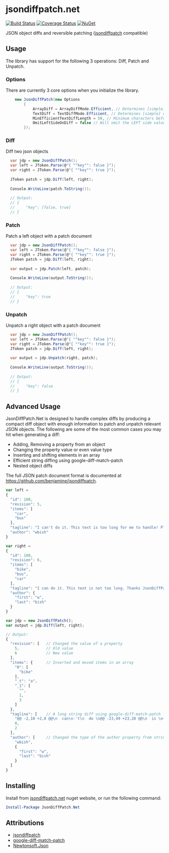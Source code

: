 # jsondiffpatch.net
<!--- badges -->
[![Build Status](https://secure.travis-ci.org/wbish/jsondiffpatch.net.svg)](http://travis-ci.org/wbish/jsondiffpatch.net)
[![Coverage Status](https://coveralls.io/repos/github/wbish/jsondiffpatch.net/badge.svg?branch=master)](https://coveralls.io/github/wbish/jsondiffpatch.net?branch=master)
[![NuGet](https://img.shields.io/nuget/v/JsonDiffPatch.Net.svg)](https://www.nuget.org/packages/JsonDiffPatch.Net/)

JSON object diffs and reversible patching ([jsondiffpatch](https://github.com/benjamine/jsondiffpatch) compatible)

## Usage

The library has support for the following 3 operations: Diff, Patch and Unpatch.

### Options

There are currently 3 core options when you initialize the library.

``` C#
	new JsonDiffPatch(new Options
		{
			ArrayDiff = ArrayDiffMode.Efficient, // Determines [simple] or [efficient] array diff.
			TextDiff = TextDiffMode.Efficient, // Determines [simple] or [efficient] text diff.
			MinEfficientTextDiffLength = 50, // Minimum characters before using efficient diff.
			OmitLeftSideOnDiff = false // Will omit the LEFT side value in a diff document.  Smaller diff, but unable to unpatch.
		});
```

### Diff

Diff two json objects

``` C#
  var jdp = new JsonDiffPatch();
  var left = JToken.Parse(@"{ ""key"": false }");
  var right = JToken.Parse(@"{ ""key"": true }");
  
  JToken patch = jdp.Diff(left, right);
  
  Console.WriteLine(patch.ToString());
  
  // Output:
  // {
  //     "key": [false, true]
  // }
```

### Patch

Patch a left object with a patch document

``` C#
  var jdp = new JsonDiffPatch();
  var left = JToken.Parse(@"{ ""key"": false }");
  var right = JToken.Parse(@"{ ""key"": true }");
  JToken patch = jdp.Diff(left, right);
  
  var output = jdp.Patch(left, patch);
  
  Console.WriteLine(output.ToString());
  
  // Output:
  // {
  //     "key": true
  // }
```

### Unpatch

Unpatch a right object with a patch document

``` C#
  var jdp = new JsonDiffPatch();
  var left = JToken.Parse(@"{ ""key"": false }");
  var right = JToken.Parse(@"{ ""key"": true }");
  JToken patch = jdp.Diff(left, right);
  
  var output = jdp.Unpatch(right, patch);
  
  Console.WriteLine(output.ToString());
  
  // Output:
  // {
  //     "key": false
  // }
```

## Advanced Usage

JsonDiffPatch.Net is designed to handle complex diffs by producing a compact diff object with enough information to patch and unpatch relevant JSON objects. The following are some of the most common cases you may hit when generating a diff:

- Adding, Removing a property from an object
- Changing the property value or even value type
- Inserting and shifting elements in an array
- Efficient string diffing using google-diff-match-patch
- Nested object diffs

The full JSON patch document format is documented at https://github.com/benjamine/jsondiffpatch. 

``` JavaScript
var left = 
{
  "id": 100,
  "revision": 5,
  "items": [
    "car",
    "bus"
  ],
  "tagline": "I can't do it. This text is too long for me to handle! Please help me JsonDiffPatch!",
  "author": "wbish"
}

var right =
{
  "id": 100,
  "revision": 6,
  "items": [
    "bike",
    "bus",
    "car"
  ],
  "tagline": "I can do it. This text is not too long. Thanks JsonDiffPatch!",
  "author": {
    "first": "w",
    "last": "bish"
  }
}

var jdp = new JsonDiffPatch();
var output = jdp.Diff(left, right);

// Output:
{
  "revision": [   // Changed the value of a property
    5,            // Old value
    6             // New value
  ],
  "items": {      // Inserted and moved items in an array
    "0": [
      "bike"
    ],
    "_t": "a",
    "_1": [
      "",
      1,
      3
    ]
  },
  "tagline": [    // A long string diff using google-diff-match-patch
    "@@ -2,10 +2,8 @@\n  can\n-'t\n  do \n@@ -23,49 +23,28 @@\n  is \n+not \n too long\n- for me to handle! Please help me\n+. Thanks\n  Jso\n",
    0,
    2
  ],
  "author": [     // Changed the type of the author property from string to object
    "wbish",
    {
      "first": "w",
      "last": "bish"
    }
  ]
}
```

## Installing

Install from [jsondiffpatch.net](https://www.nuget.org/packages/JsonDiffPatch.Net/) nuget website, or run the following command:

``` PowerShell
Install-Package JsonDiffPatch.Net
````

## Attributions
* [jsondiffpatch](https://github.com/benjamine/jsondiffpatch)
* [google-diff-match-patch](https://code.google.com/archive/p/google-diff-match-patch/)
* [Newtonsoft.Json](https://www.nuget.org/packages/Newtonsoft.Json/)
